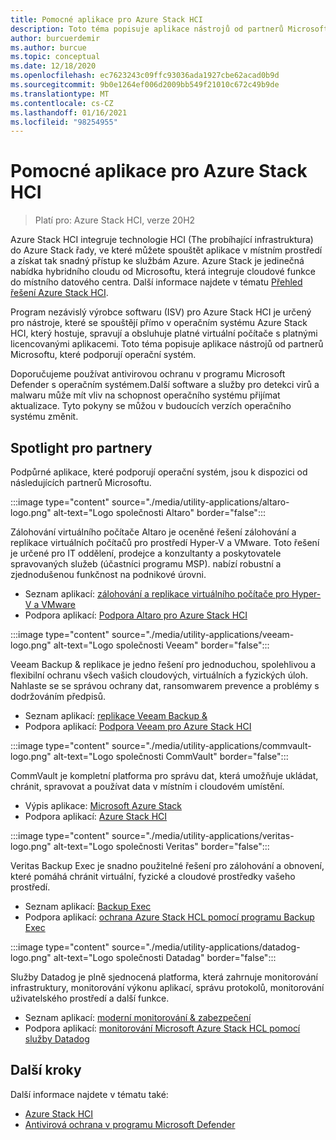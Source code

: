 ```yaml
---
title: Pomocné aplikace pro Azure Stack HCI
description: Toto téma popisuje aplikace nástrojů od partnerů Microsoftu, které podporují operační systém Azure Stack HCI.
author: burcuerdemir
ms.author: burcue
ms.topic: conceptual
ms.date: 12/18/2020
ms.openlocfilehash: ec7623243c09ffc93036ada1927cbe62acad0b9d
ms.sourcegitcommit: 9b0e1264ef006d2009bb549f21010c672c49b9de
ms.translationtype: MT
ms.contentlocale: cs-CZ
ms.lasthandoff: 01/16/2021
ms.locfileid: "98254955"
---
```

# <a name="utility-applications-for-azure-stack-hci"></a>Pomocné aplikace pro Azure Stack HCI

>Platí pro: Azure Stack HCI, verze 20H2

Azure Stack HCI integruje technologie HCI (The probíhající infrastruktura) do Azure Stack řady, ve které můžete spouštět aplikace v místním prostředí a získat tak snadný přístup ke službám Azure. Azure Stack je jedinečná nabídka hybridního cloudu od Microsoftu, která integruje cloudové funkce do místního datového centra. Další informace najdete v tématu [Přehled řešení Azure Stack HCI](../overview.md).

Program nezávislý výrobce softwaru (ISV) pro Azure Stack HCI je určený pro nástroje, které se spouštějí přímo v operačním systému Azure Stack HCI, který hostuje, spravují a obsluhuje platné virtuální počítače s platnými licencovanými aplikacemi. Toto téma popisuje aplikace nástrojů od partnerů Microsoftu, které podporují operační systém.

Doporučujeme používat antivirovou ochranu v programu Microsoft Defender s operačním systémem.Další software a služby pro detekci virů a malwaru může mít vliv na schopnost operačního systému přijímat aktualizace. Tyto pokyny se můžou v budoucích verzích operačního systému změnit.

## <a name="partner-spotlight"></a>Spotlight pro partnery
Podpůrné aplikace, které podporují operační systém, jsou k dispozici od následujících partnerů Microsoftu.

:::image type="content" source="./media/utility-applications/altaro-logo.png" alt-text="Logo společnosti Altaro" border="false":::

Zálohování virtuálního počítače Altaro je oceněné řešení zálohování a replikace virtuálních počítačů pro prostředí Hyper-V a VMware. Toto řešení je určené pro IT oddělení, prodejce a konzultanty a poskytovatele spravovaných služeb (účastníci programu MSP). nabízí robustní a zjednodušenou funkčnost na podnikové úrovni.

- Seznam aplikací: [zálohování a replikace virtuálního počítače pro Hyper-V a VMware](https://www.altaro.com/vm-backup/)
- Podpora aplikací: [Podpora Altaro pro Azure Stack HCI](https://www.altaro.com/news/single/News-Altaro-applies-its-expertise-in-Hyper-V-backup-to-support-Microsoft.php)

:::image type="content" source="./media/utility-applications/veeam-logo.png" alt-text="Logo společnosti Veeam" border="false":::

Veeam Backup & replikace je jedno řešení pro jednoduchou, spolehlivou a flexibilní ochranu všech vašich cloudových, virtuálních a fyzických úloh. Nahlaste se se správou ochrany dat, ransomwarem prevence a problémy s dodržováním předpisů.

- Seznam aplikací: [replikace Veeam Backup &](https://www.veeam.com/vm-backup-recovery-replication-software.html)
- Podpora aplikací: [Podpora Veeam pro Azure Stack HCI](https://www.veeam.com/kb4047)

:::image type="content" source="./media/utility-applications/commvault-logo.png" alt-text="Logo společnosti CommVault" border="false":::

CommVault je kompletní platforma pro správu dat, která umožňuje ukládat, chránit, spravovat a používat data v místním i cloudovém umístění.

- Výpis aplikace: [Microsoft Azure Stack](https://www.commvault.com/supported-technologies/microsoft/azurestack)
- Podpora aplikací: [Azure Stack HCI](https://documentation.commvault.com/11.21/essential/132799_microsoft_azure_stack_hci.html)

:::image type="content" source="./media/utility-applications/veritas-logo.png" alt-text="Logo společnosti Veritas" border="false":::

Veritas Backup Exec je snadno použitelné řešení pro zálohování a obnovení, které pomáhá chránit virtuální, fyzické a cloudové prostředky vašeho prostředí.

- Seznam aplikací: [Backup Exec](https://www.veritas.com/protection/backup-exec)
- Podpora aplikací: [ochrana Azure Stack HCL pomocí programu Backup Exec](https://www.veritas.com/support/en_US/article.100048860)

:::image type="content" source="./media/utility-applications/datadog-logo.png" alt-text="Logo společnosti Datadag" border="false":::

Služby Datadog je plně sjednocená platforma, která zahrnuje monitorování infrastruktury, monitorování výkonu aplikací, správu protokolů, monitorování uživatelského prostředí a další funkce.

- Seznam aplikací: [moderní monitorování & zabezpečení](https://www.datadoghq.com/)
- Podpora aplikací: [monitorování Microsoft Azure Stack HCL pomocí služby Datadog](https://www.datadoghq.com/blog/monitor-azure-stack-hci-datadog)

## <a name="next-steps"></a>Další kroky
Další informace najdete v tématu také:
- [Azure Stack HCI](https://azure.microsoft.com/products/azure-stack/hci/)
- [Antivirová ochrana v programu Microsoft Defender](/windows/security/threat-protection/microsoft-defender-antivirus/microsoft-defender-antivirus-in-windows-10)